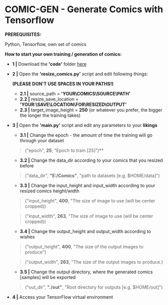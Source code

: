 # COMIC-GEN - Generate Comics with Tensorflow 

**PREREQUISITES:**

Python, Tensorflow, own set of comics

**How to start your own training / generation of comics:**

* **1 |** Download the **'code'** folder [here](https://github.com/ARGNZXT/comic-gen/releases/tag/v0.2-beta)

* **2 |** Open the **'resize_comics.py'** script and edit following things:

  **(PLEASE DON'T USE SPACES IN YOUR PATHS!)**

  * **2.1 |** source_path = **'YOUR\COMICS\SOURCE\PATH'**
  * **2.2 |** resize_save_location = **'YOUR:\\SAVE\\LOCATION\\FOR\\RESIZED\\OUTPUT'**
  * **2.3 |** target_image_height = **250** (or whatever you prefer, the bigger the longer the training takes)

* **3 |** Open the **'main.py'** script and edit any parameters to your **likings**

  * **3.1  |** Change the epoch - the amount of time the training will go through your dataset
  
  > ("epoch", **25**, "Epoch to train [25]")** 
  
  * **3.2  |** Change the data_dir according to your comics that you resized before
  
  > ("data_dir", **"E:/Comics"**, "path to datasets [e.g. $HOME/data]")
  
  
  * **3.3  |** Change the input_height and input_width according to your resized comics height/width
  
  > ("input_height", **400**, "The size of image to use (will be center cropped))
  
  > ("input_width", **263**, "The size of image to use (will be center cropped))
  
   * **3.4  |** Change the output_height and output_width according to wishes
   
  > ("output_height", **400**, "The size of the output images to produce")
  
  > ("output_width", **263**, "The size of the output images to produce.)
                
   * **3.5  |** Change the output directory, where the generated comics [samples] will be exported  
                
  > ("out_dir", **"./out"**, "Root directory for outputs [e.g. $HOME/out]")


* **4 |** Access your TensorFlow virtual environment
